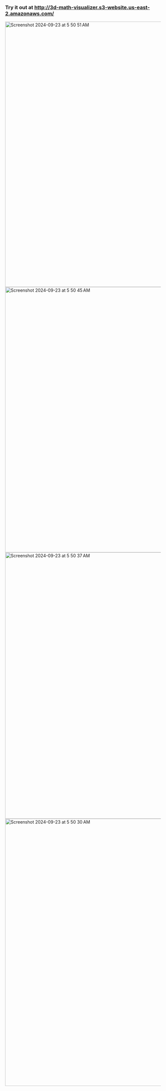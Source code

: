 ### Try it out at http://3d-math-visualizer.s3-website.us-east-2.amazonaws.com/

<img width="859" alt="Screenshot 2024-09-23 at 5 50 51 AM" src="https://github.com/user-attachments/assets/8c415317-a78d-4321-9392-21ea4e33421c">
<img width="859" alt="Screenshot 2024-09-23 at 5 50 45 AM" src="https://github.com/user-attachments/assets/1a7bbfa0-f1c2-4e7e-b64a-64085fc465e5">
<img width="862" alt="Screenshot 2024-09-23 at 5 50 37 AM" src="https://github.com/user-attachments/assets/5a6c4d33-5029-4e3e-bf56-ee31894d4b81">
<img width="865" alt="Screenshot 2024-09-23 at 5 50 30 AM" src="https://github.com/user-attachments/assets/ea68d3ae-2a53-456d-9970-c2ac7aa1312f">
